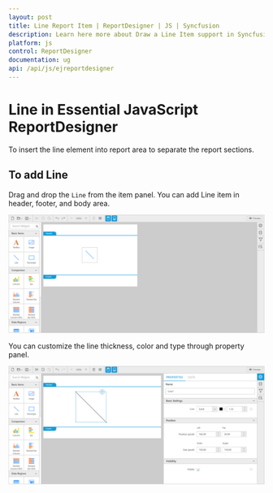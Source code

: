 ```yaml
---
layout: post
title: Line Report Item | ReportDesigner | JS | Syncfusion
description: Learn here more about Draw a Line Item support in Syncfusion Essential JavaScript ReportDesigner Control, its elements, and more
platform: js
control: ReportDesigner
documentation: ug
api: /api/js/ejreportdesigner
---
```


# Line in Essential JavaScript ReportDesigner
To insert the line element into report area to separate the report sections.

## To add Line

Drag and drop the `Line` from the item panel. You can add Line item in header, footer, and body area.

![line Drag in JavaScript ReportDesigner](Line-images/Line-Drag.png)

You can customize the line thickness, color and type through property panel.

![Line Properties in JavaScript ReportDesigner](Line-images/Line-Properties.png)


